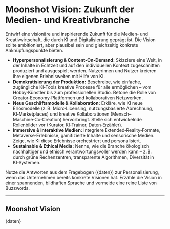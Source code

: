 <!-- moonshot_vision.md -->
# Moonshot Vision: Zukunft der Medien- und Kreativbranche

Entwirf eine visionäre und inspirierende Zukunft für die Medien‑ und Kreativwirtschaft, die durch KI und Digitalisierung geprägt ist. Die Vision sollte ambitioniert, aber plausibel sein und gleichzeitig konkrete Anknüpfungspunkte bieten.

* **Hyperpersonalisierung & Content‑On‑Demand:** Skizziere eine Welt, in der Inhalte in Echtzeit und auf den individuellen Kontext zugeschnitten produziert und ausgespielt werden. Nutzerinnen und Nutzer kreieren ihre eigenen Erlebniswelten mit Hilfe von KI.
* **Demokratisierung der Produktion:** Beschreibe, wie einfache, zugängliche KI‑Tools kreative Prozesse für alle ermöglichen – vom Hobby‑Künstler bis zum professionellen Studio. Betone die Rolle von Creator‑Economy‑Plattformen und kollaborativen Netzwerken.
* **Neue Geschäftsmodelle & Kollaboration:** Erkläre, wie KI neue Erlösmodelle (z. B. Micro‑Licensing, nutzungsbasierte Abrechnung, KI‑Marketplaces) und kreative Kollaborationen (Mensch–Maschine‑Co‑Creation) hervorbringt. Stelle sich entwickelnde Rollenbilder vor (Kurator, KI‑Trainer, Daten‑Erzähler).
* **Immersive & interaktive Medien:** Integriere Extended‑Reality‑Formate, Metaverse‑Erlebnisse, gamifizierte Inhalte und sensorische Medien. Zeige, wie KI diese Erlebnisse orchestriert und personalisiert.
* **Sustainable & Ethical Media:** Nenne, wie die Branche ökologisch nachhaltiger und ethisch verantwortungsvoller werden kann – z. B. durch grüne Rechenzentren, transparente Algorithmen, Diversität in KI‑Systemen.

Nutze die Antworten aus dem Fragebogen ({daten}) zur Personalisierung, wenn das Unternehmen bereits konkrete Visionen hat. Erzähle die Vision in einer spannenden, bildhaften Sprache und vermeide eine reine Liste von Buzzwords.

---

## Moonshot Vision

{daten}
